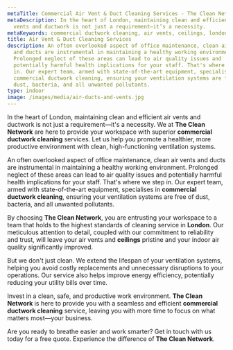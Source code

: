 ```yaml
---
metaTitle: Commercial Air Vent & Duct Cleaning Services - The Clean Network
metaDescription: In the heart of London, maintaining clean and efficient air
  vents and ductwork is not just a requirement—it’s a necessity.
metaKeywords: commercial ductwork cleaning, air vents, ceilings, london
title: Air Vent & Duct Cleaning Services
description: An often overlooked aspect of office maintenance, clean air vents
  and ducts are instrumental in maintaining a healthy working environment.
  Prolonged neglect of these areas can lead to air quality issues and
  potentially harmful health implications for your staff. That's where we step
  in. Our expert team, armed with state-of-the-art equipment, specialises in
  commercial ductwork cleaning, ensuring your ventilation systems are free of
  dust, bacteria, and all unwanted pollutants.
type: indoor
image: /images/media/air-ducts-and-vents.jpg
---
```

In the heart of London, maintaining clean and efficient air vents and ductwork is not just a requirement—it's a necessity. We at <strong>The Clean Network</strong> are here to provide your workspace with superior <strong>commercial ductwork cleaning</strong> services. Let us help you promote a healthier, more productive environment with clean, high-functioning ventilation systems.

An often overlooked aspect of office maintenance, clean air vents and ducts are instrumental in maintaining a healthy working environment. Prolonged neglect of these areas can lead to air quality issues and potentially harmful health implications for your staff. That's where we step in. Our expert team, armed with state-of-the-art equipment, specialises in <strong>commercial ductwork cleaning</strong>, ensuring your ventilation systems are free of dust, bacteria, and all unwanted pollutants.

By choosing <strong>The Clean Network</strong>, you are entrusting your workspace to a team that holds to the highest standards of cleaning service in <strong>London</strong>. Our meticulous attention to detail, coupled with our commitment to reliability and trust, will leave your air vents and <strong>ceilings</strong> pristine and your indoor air quality significantly improved.

But we don't just clean. We extend the lifespan of your ventilation systems, helping you avoid costly replacements and unnecessary disruptions to your operations. Our service also helps improve energy efficiency, potentially reducing your utility bills over time.

Invest in a clean, safe, and productive work environment. <strong>The Clean Network</strong> is here to provide you with a seamless and efficient <strong>commercial ductwork cleaning</strong> service, leaving you with more time to focus on what matters most—your business. 

Are you ready to breathe easier and work smarter? Get in touch with us today for a free quote. Experience the difference of <strong>The Clean Network</strong>.